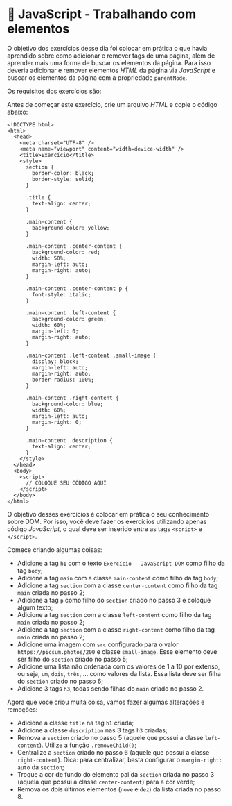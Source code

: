 # :pencil: JavaScript - Trabalhando com elementos

O objetivo dos exercícios desse dia foi colocar em prática o que havia aprendido sobre como adicionar e remover tags de uma página, além de aprender mais uma forma de buscar os elementos da página. Para isso deveria adicionar e remover elementos _HTML_ da página via _JavaScript_ e buscar os elementos da página com a propriedade `parentNode`.

Os requisitos dos exercícios são:

Antes de começar este exercício, crie um arquivo _HTML_ e copie o código abaixo:

```
<!DOCTYPE html>
<html>
  <head>
    <meta charset="UTF-8" />
    <meta name="viewport" content="width=device-width" />
    <title>Exercício</title>
    <style>
      section {
        border-color: black;
        border-style: solid;
      }

      .title {
        text-align: center;
      }

      .main-content {
        background-color: yellow;
      }

      .main-content .center-content {
        background-color: red;
        width: 50%;
        margin-left: auto;
        margin-right: auto;
      }

      .main-content .center-content p {
        font-style: italic;
      }

      .main-content .left-content {
        background-color: green;
        width: 60%;
        margin-left: 0;
        margin-right: auto;
      }

      .main-content .left-content .small-image {
        display: block;
        margin-left: auto;
        margin-right: auto;
        border-radius: 100%;
      }

      .main-content .right-content {
        background-color: blue;
        width: 60%;
        margin-left: auto;
        margin-right: 0;
      }

      .main-content .description {
        text-align: center;
      }
    </style>
  </head>
  <body>
    <script>
      // COLOQUE SEU CÓDIGO AQUI
    </script>
  </body>
</html>
```

O objetivo desses exercícios é colocar em prática o seu conhecimento sobre DOM. Por isso, você deve fazer os exercícios utilizando apenas código _JavaScript_, o qual deve ser inserido entre as tags `<script>` e `</script>`.

Comece criando algumas coisas:

- Adicione a tag `h1` com o texto `Exercício - JavaScript DOM` como filho da tag `body`;
- Adicione a tag `main` com a classe `main-content` como filho da tag `body`;
- Adicione a tag `section` com a classe `center-content` como filho da tag `main` criada no passo 2;
- Adicione a tag `p` como filho do `section` criado no passo 3 e coloque algum texto;
- Adicione a tag `section` com a classe `left-content` como filho da tag `main` criada no passo 2;
- Adicione a tag `section` com a classe `right-content` como filho da tag `main` criada no passo 2;
- Adicione uma imagem com `src` configurado para o valor `https://picsum.photos/200` e classe `small-image`. Esse elemento deve ser filho do `section` criado no passo 5;
- Adicione uma lista não ordenada com os valores de 1 a 10 por extenso, ou seja, `um`, `dois`, `três`, … como valores da lista. Essa lista deve ser filha do `section` criado no passo 6;
- Adicione 3 tags `h3`, todas sendo filhas do `main` criado no passo 2.

Agora que você criou muita coisa, vamos fazer algumas alterações e remoções:

- Adicione a classe `title` na tag `h1` criada;
- Adicione a classe `description` nas 3 tags `h3` criadas;
- Remova a `section` criado no passo 5 (aquele que possui a classe `left-content`). Utilize a função `.removeChild()`;
- Centralize a `section` criado no passo 6 (aquele que possui a classe `right-content`). Dica: para centralizar, basta configurar o `margin-right: auto` da `section`;
- Troque a cor de fundo do elemento pai da `section` criada no passo 3 (aquela que possui a classe `center-content`) para a cor verde;
- Remova os dois últimos elementos (`nove` e `dez`) da lista criada no passo 8.
